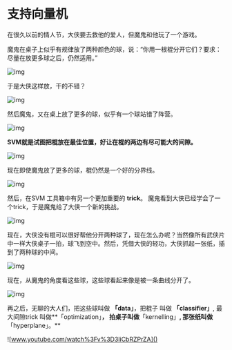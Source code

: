 # 支持向量机

在很久以前的情人节，大侠要去救他的爱人，但魔鬼和他玩了一个游戏。

魔鬼在桌子上似乎有规律放了两种颜色的球，说：“你用一根棍分开它们？要求：尽量在放更多球之后，仍然适用。”

![img](https://pic2.zhimg.com/5aff2bcdbe23a8c764a32b1b5fb13b71_b.png)

于是大侠这样放，干的不错？ 

![img](https://pic2.zhimg.com/3dbf3ba8f940dfcdaf877de2d590ddd1_b.png)

然后魔鬼，又在桌上放了更多的球，似乎有一个球站错了阵营。

![img](https://pic4.zhimg.com/0b2d0b26ec99ee40fd14760350e957af_b.png)

**SVM就是试图把棍放在最佳位置，好让在棍的两边有尽可能大的间隙。**

![img](https://pic2.zhimg.com/4b9e8a8a87c7982c548505574c13dc05_b.png)

现在即使魔鬼放了更多的球，棍仍然是一个好的分界线。

![img](https://pic4.zhimg.com/7befaafc45763b9c4469abf245dc98cb_b.png)

然后，在SVM 工具箱中有另一个更加重要的 **trick**。 魔鬼看到大侠已经学会了一个trick，于是魔鬼给了大侠一个新的挑战。

![img](https://pic4.zhimg.com/558161d10d1f0ffd2d7f9a46767de587_b.png)

现在，大侠没有棍可以很好帮他分开两种球了，现在怎么办呢？当然像所有武侠片中一样大侠桌子一拍，球飞到空中。然后，凭借大侠的轻功，大侠抓起一张纸，插到了两种球的中间。

![img](https://pic4.zhimg.com/55d7ad2a6e23579b17aec0c3c9135eb3_b.png)

现在，从魔鬼的角度看这些球，这些球看起来像是被一条曲线分开了。

![img](https://pic3.zhimg.com/e5d5185561a4d5369f36a9737fc849c6_b.png)

再之后，无聊的大人们，把这些球叫做 **「data」**，把棍子 叫做 **「classifier」**, 最大间隙trick 叫做**「optimization」**， 拍桌子叫做**「kernelling」**, 那张纸叫做**「hyperplane」。**

![www.youtube.com/watch%3Fv%3D3liCbRZPrZA]()